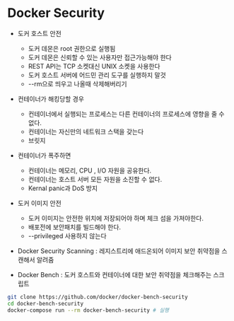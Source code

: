 # Docker Security

- 도커 호스트 안전
    - 도커 데몬은 root 권한으로 실행됨
    - 도커 데몬은 신뢰할 수 있는 사용자만 접근가능해야 한다
    - REST API는 TCP 소켓대신 UNIX 소켓을 사용한다
    - 도커 호스트 서버에 어드민 관리 도구를 실행하지 말것
    - --rm으로 띄우고 나올때 삭제해버리기
    
- 컨테이너가 해킹당할 경우
    - 컨테이너에서 실행되는 프로세스는 다른 컨테이너의 프로세스에 영향을 줄 수 없다.
    - 컨테이너는 자신만의 네트워크 스택을 갖는다
    - 브릿지 
    
- 컨테이너가 폭주하면
    - 컨테이너는 메모리, CPU , I/O 자원을 공유한다.
    - 컨테이너는 호스트 서버 모든 자원을 소진할 수 없다.
    - Kernal panic과 DoS 방지
    
- 도커 이미지 안전
    - 도커 이미지는 안전한 위치에 저장되어야 하며 체크 섬을 가져야한다.
    - 배포전에 보안패치를 빌드해야 한다.
    - --privileged 사용하지 않는다 
    
- Docker Security Scanning : 레지스트리에 애드온되어 이미지 보안 취약점을 스캔해서 알려줌 
- Docker Bench : 도커 호스트와 컨테이너에 대한 보안 취약점을 체크해주는 스크립트

```bash
git clone https://github.com/docker/docker-bench-security
cd docker-bench-security
docker-compose run --rm docker-bench-security # 실행
``` 